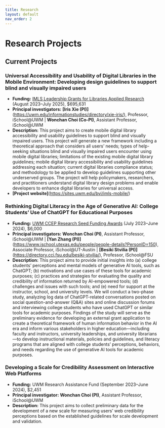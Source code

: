 ```yaml
---
title: Research
layout: default
nav_order: 2
---
```

# Research Projects
## Current Projects
### Universal Accessibility and Usability of Digital Libraries in the Mobile Environment: Developing design guidelines to support blind and visually impaired users
- **Funding:** [IMLS Leadership Grants for Libraries Applied Research](https://www.imls.gov/grants/awarded/lg-252289-ols-22) (August 2023–July 2025), $695,631 
- **Principal investigators:** **[Iris Xie (PI)]**(https://uwm.edu/informationstudies/directory/xie-iris/), Professor, iSchool@UWM &#124; **Wonchan Choi (Co-PI)**, Assistant Professor, iSchool@UWM
- **Description:** This project aims to create mobile digital library accessibility and usability guidelines to support blind and visually impaired users. This project will generate a new framework including a theoretical approach that considers all users’ needs; types of help-seeking situations blind and visually impaired users encounter using mobile digital libraries; limitations of the existing mobile digital library guidelines; mobile digital library accessibility and usability guidelines addressing each situation; current digital libraries compliance status; and methodology to be applied to develop guidelines supporting other underserved groups. The project will help policymakers, researchers, and practitioners understand digital library design problems and enable developers to enhance digital libraries for universal access.
- **[Project website]**(https://sites.uwm.edu/bvi/imls-mobile/)

### Rethinking Digital Literacy in the Age of Generative AI: College Students’ Use of ChatGPT for Educational Purposes
- **Funding:** [UWM CCEP Research Seed Funding Awards](https://uwm.edu/community-engagement-professions/ccep-announces-research-seed-funding-awards/) (July 2023–June 2024), $6,000
- **Principal investigators:** **Wonchan Choi (PI)**, Assistant Professor, iSchool@UWM &#124; **[Yan Zhang (PI)]**(https://www.ischool.utexas.edu/people/people-details?PersonID=150), Associate Professor, iSchool@UT-Austin &#124; **[Besiki Stvilia (PI)]**(https://directory.cci.fsu.edu/besiki-stvilia/), Professor, iSchool@FSU
- **Description:** This project aims to provide initial insights into (a) college students’ perceptions and mental models of generative AI tools, such as ChatGPT; (b) motivations and use cases of these tools for academic purposes; (c) practices and strategies for evaluating the quality and credibility of information returned by AI-empowered tools; (d) challenges and issues with such tools; and (e) need for support at the instructor, school, and university levels. We will conduct a two-phase study, analyzing log data of ChatGPT-related conversations posted on social question-and-answer (Q&A) sites and online discussion forums and interviewing college students who have used ChatGPT or similar tools for academic purposes. Findings of the study will serve as the preliminary evidence for developing an external grant application to create a theoretical framework of human information behavior in the AI era and inform various stakeholders in higher education—including faculty and instructors, university leaderships, and university librarians—to develop instructional materials, policies and guidelines, and literacy programs that are aligned with college students’ perceptions, behaviors, and needs regarding the use of generative AI tools for academic purposes.


### Developing a Scale for Credibility Assessment on Interactive Web Platforms
- **Funding:** UWM Research Assistance Fund (September 2023–June 2024), $2,451
- **Principal investigator:** **Wonchan Choi (PI)**, Assistant Professor, iSchool@UWM
- **Description:** This project aims to collect preliminary data for the development of a new scale for measuring users’ web credibility perceptions based on the established guidelines for scale development and validation. 
